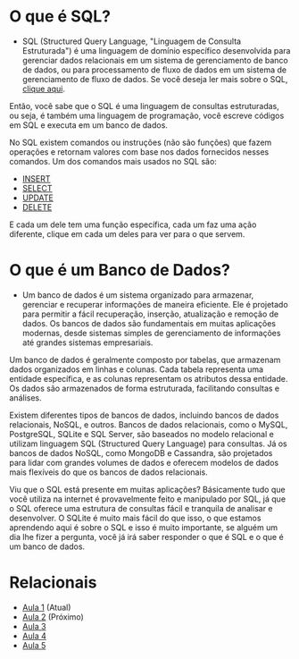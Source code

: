 # O que é SQL?
- SQL (Structured Query Language, "Linguagem de Consulta Estruturada") é uma linguagem de domínio específico desenvolvida para gerenciar dados relacionais em um sistema de gerenciamento de banco de dados, ou para processamento de fluxo de dados em um sistema de gerenciamento de fluxo de dados.
Se você deseja ler mais sobre o SQL, [clique aqui](https://pt.wikipedia.org/wiki/SQL).

Então, você sabe que o SQL é uma linguagem de consultas estruturadas, ou seja, é também uma linguagem de programação, você escreve códigos em SQL e executa em um banco de dados.

No SQL existem comandos ou instruções (não são funções) que fazem operações e retornam valores com base nos dados fornecidos nesses comandos. Um dos comandos mais usados no SQL são:

- [INSERT](https://github.com/CarlinCV/sqlite-tutorial/blob/main/Extra/insert.md)
- [SELECT](https://github.com/CarlinCV/sqlite-tutorial/blob/main/Extra/select.md)
- [UPDATE](https://github.com/CarlinCV/sqlite-tutorial/blob/main/Extra/update.md)
- [DELETE](https://github.com/CarlinCV/sqlite-tutorial/blob/main/Extra/delete.md)

E cada um dele tem uma função específica, cada um faz uma ação diferente, clique em cada um deles para ver para o que servem.

# O que é um Banco de Dados?
- Um banco de dados é um sistema organizado para armazenar, gerenciar e recuperar informações de maneira eficiente. Ele é projetado para permitir a fácil recuperação, inserção, atualização e remoção de dados. Os bancos de dados são fundamentais em muitas aplicações modernas, desde sistemas simples de gerenciamento de informações até grandes sistemas empresariais.

Um banco de dados é geralmente composto por tabelas, que armazenam dados organizados em linhas e colunas. Cada tabela representa uma entidade específica, e as colunas representam os atributos dessa entidade. Os dados são armazenados de forma estruturada, facilitando consultas e análises.

Existem diferentes tipos de bancos de dados, incluindo bancos de dados relacionais, NoSQL, e outros. Bancos de dados relacionais, como o MySQL, PostgreSQL, SQLite e SQL Server, são baseados no modelo relacional e utilizam linguagem SQL (Structured Query Language) para consultas. Já os bancos de dados NoSQL, como MongoDB e Cassandra, são projetados para lidar com grandes volumes de dados e oferecem modelos de dados mais flexíveis do que os bancos de dados relacionais.

Viu que o SQL está presente em muitas aplicações? Básicamente tudo que você utiliza na internet é provavelmente feito e manipulado por SQL, já que o SQL oferece uma estrutura de consultas fácil e tranquila de analisar e desenvolver. O SQLite é muito mais fácil do que isso, o que estamos aprendendo aqui é sobre o SQL e isso é muito importante, se alguém um dia lhe fizer a pergunta, você já irá saber responder o que é SQL e o que é um banco de dados.

# Relacionais
- [Aula 1](https://github.com/CarlinCV/sqlite-tutorial/blob/main/Aulas/Aula_1.md) (Atual)
- [Aula 2](https://github.com/CarlinCV/sqlite-tutorial/blob/main/Aulas/Aula_2.md) (Próximo)
- [Aula 3](https://github.com/CarlinCV/sqlite-tutorial/blob/main/Aulas/Aula_3.md)
- [Aula 4](https://github.com/CarlinCV/sqlite-tutorial/blob/main/Aulas/Aula_4.md)
- [Aula 5](https://github.com/CarlinCV/sqlite-tutorial/blob/main/Aulas/Aula_5.md)